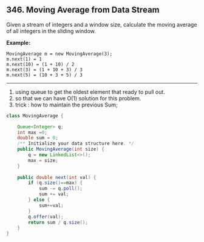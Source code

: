 ## 346. Moving Average from Data Stream

Given a stream of integers and a window size, calculate the moving average of all integers in the sliding window.

**Example:**

```
MovingAverage m = new MovingAverage(3);
m.next(1) = 1
m.next(10) = (1 + 10) / 2
m.next(3) = (1 + 10 + 3) / 3
m.next(5) = (10 + 3 + 5) / 3
```

---

1. using queue to get the oldest element that ready to pull out.
2. so that we can have O(1) solution for this problem.
3. trick : how to maintain the previous Sum;



```java
class MovingAverage {

    Queue<Integer> q;
    int max =0;
    double sum = 0;
    /** Initialize your data structure here. */
    public MovingAverage(int size) {
        q = new LinkedList<>();
        max = size;
    }
    
    public double next(int val) {
        if (q.size()==max) {
            sum -= q.poll();
            sum += val;
        } else {
            sum+=val;
        }
        q.offer(val);
        return sum / q.size();
    }
}
```

